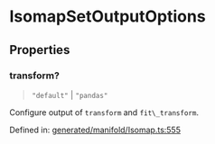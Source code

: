# IsomapSetOutputOptions

## Properties

### transform?

> `"default"` \| `"pandas"`

Configure output of `transform` and `fit\_transform`.

Defined in:  [generated/manifold/Isomap.ts:555](https://github.com/transitive-bullshit/scikit-learn-ts/blob/122b3c0/packages/sklearn/src/generated/manifold/Isomap.ts#L555)
